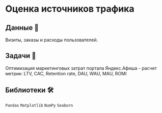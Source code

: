 # Оценка источников трафика

## Данные 📁
Визиты, заказы и расходы пользователей.

## Задачи 📝

Оптимизация маркетинговых затрат портала Яндекс.Афиша - расчет метрик: LTV, CAC, Retention rate, DAU, WAU, MAU, ROMI

## Библиотеки 🛠️

`Pandas` `Matplotlib` `NumPy` `Seaborn`

<br>